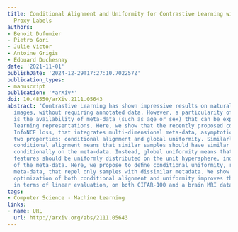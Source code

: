 ```yaml
---
title: Conditional Alignment and Uniformity for Contrastive Learning with Continuous
  Proxy Labels
authors:
- Benoit Dufumier
- Pietro Gori
- Julie Victor
- Antoine Grigis
- Edouard Duchesnay
date: '2021-11-01'
publishDate: '2024-12-29T17:27:10.702257Z'
publication_types:
- manuscript
publication: '*arXiv*'
doi: 10.48550/arXiv.2111.05643
abstract: 'Contrastive Learning has shown impressive results on natural and medical
  images, without requiring annotated data. However, a particularity of medical images
  is the availability of meta-data (such as age or sex) that can be exploited for
  learning representations. Here, we show that the recently proposed contrastive y-Aware
  InfoNCE loss, that integrates multi-dimensional meta-data, asymptotically optimizes
  two properties: conditional alignment and global uniformity. Similarly to [33],
  conditional alignment means that similar samples should have similar features, but
  conditionally on the meta-data. Instead, global uniformity means that the (normalized)
  features should be uniformly distributed on the unit hypersphere, independently
  of the meta-data. Here, we propose to deﬁne conditional uniformity, relying on the
  meta-data, that repel only samples with dissimilar metadata. We show that direct
  optimization of both conditional alignment and uniformity improves the representations,
  in terms of linear evaluation, on both CIFAR-100 and a brain MRI dataset.'
tags:
- Computer Science - Machine Learning
links:
- name: URL
  url: http://arxiv.org/abs/2111.05643
---
```

